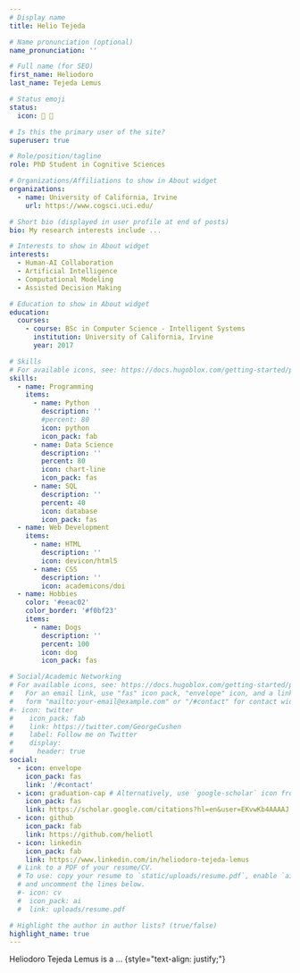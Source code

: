 ```yaml
---
# Display name
title: Helio Tejeda

# Name pronunciation (optional)
name_pronunciation: ''

# Full name (for SEO)
first_name: Heliodoro
last_name: Tejeda Lemus

# Status emoji
status:
  icon: 🧠 🤖

# Is this the primary user of the site?
superuser: true

# Role/position/tagline
role: PhD Student in Cognitive Sciences

# Organizations/Affiliations to show in About widget
organizations:
  - name: University of California, Irvine
    url: https://www.cogsci.uci.edu/

# Short bio (displayed in user profile at end of posts)
bio: My research interests include ...

# Interests to show in About widget
interests:
  - Human-AI Collaboration
  - Artificial Intelligence
  - Computational Modeling
  - Assisted Decision Making

# Education to show in About widget
education:
  courses:
    - course: BSc in Computer Science - Intelligent Systems
      institution: University of California, Irvine
      year: 2017

# Skills
# For available icons, see: https://docs.hugoblox.com/getting-started/page-builder/#icons
skills:
  - name: Programming
    items:
      - name: Python
        description: ''
        #percent: 80
        icon: python
        icon_pack: fab
      - name: Data Science
        description: ''
        percent: 80
        icon: chart-line
        icon_pack: fas
      - name: SQL
        description: ''
        percent: 40
        icon: database
        icon_pack: fas
  - name: Web Development
    items:
      - name: HTML
        description: ''
        icon: devicon/html5
      - name: CSS
        description: ''
        icon: academicons/doi
  - name: Hobbies
    color: '#eeac02'
    color_border: '#f0bf23'
    items:
      - name: Dogs
        description: ''
        percent: 100
        icon: dog
        icon_pack: fas

# Social/Academic Networking
# For available icons, see: https://docs.hugoblox.com/getting-started/page-builder/#icons
#   For an email link, use "fas" icon pack, "envelope" icon, and a link in the
#   form "mailto:your-email@example.com" or "/#contact" for contact widget.
#- icon: twitter
#    icon_pack: fab
#    link: https://twitter.com/GeorgeCushen
#    label: Follow me on Twitter
#    display:
#      header: true
social:
  - icon: envelope
    icon_pack: fas
    link: '/#contact'
  - icon: graduation-cap # Alternatively, use `google-scholar` icon from `ai` icon pack
    icon_pack: fas
    link: https://scholar.google.com/citations?hl=en&user=EKvwKb4AAAAJ
  - icon: github
    icon_pack: fab
    link: https://github.com/heliotl
  - icon: linkedin
    icon_pack: fab
    link: https://www.linkedin.com/in/heliodoro-tejeda-lemus
  # Link to a PDF of your resume/CV.
  # To use: copy your resume to `static/uploads/resume.pdf`, enable `ai` icons in `params.yaml`,
  # and uncomment the lines below.
  #- icon: cv
  #  icon_pack: ai
  #  link: uploads/resume.pdf

# Highlight the author in author lists? (true/false)
highlight_name: true
---
```


Heliodoro Tejeda Lemus is a ...
{style="text-align: justify;"}
